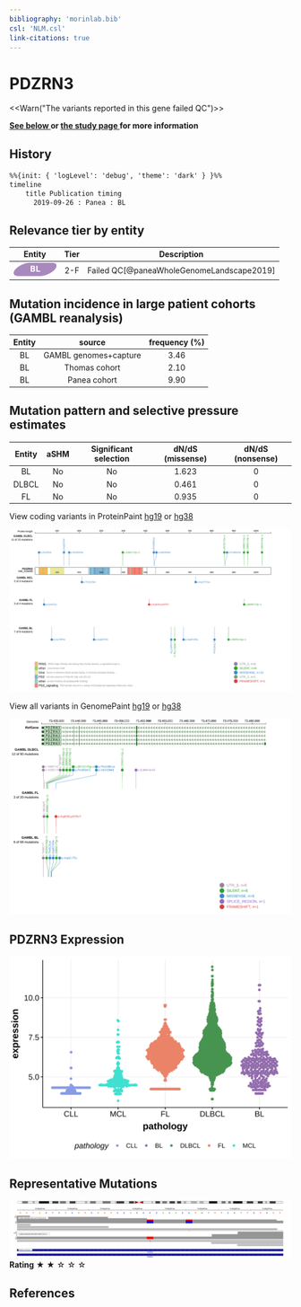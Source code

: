 ```yaml
---
bibliography: 'morinlab.bib'
csl: 'NLM.csl'
link-citations: true
---
```

# PDZRN3

<<Warn("The variants reported in this gene failed QC")>>

**[See below ](#representative-mutations) or [the study page ](papers/paneaWholeGenomeLandscape2019.md#tier-2) for more information**

## History
```mermaid
%%{init: { 'logLevel': 'debug', 'theme': 'dark' } }%%
timeline
    title Publication timing
      2019-09-26 : Panea : BL
```

## Relevance tier by entity

|Entity|Tier|Description                           |
|:------:|:----:|--------------------------------------|
|![BL](images/icons/BL_tier2.png)    |2-F   |Failed QC[@paneaWholeGenomeLandscape2019]|

## Mutation incidence in large patient cohorts (GAMBL reanalysis)

|Entity|source               |frequency (%)|
|:------:|:---------------------:|:-------------:|
|BL    |GAMBL genomes+capture|3.46         |
|BL    |Thomas cohort        |2.10         |
|BL    |Panea cohort         |9.90         |

## Mutation pattern and selective pressure estimates

|Entity|aSHM|Significant selection|dN/dS (missense)|dN/dS (nonsense)|
|:------:|:----:|:---------------------:|:----------------:|:----------------:|
|BL    |No  |No                   |1.623           |0               |
|DLBCL |No  |No                   |0.461           |0               |
|FL    |No  |No                   |0.935           |0               |




View coding variants in ProteinPaint [hg19](https://morinlab.github.io/LLMPP/GAMBL/PDZRN3_protein.html)  or [hg38](https://morinlab.github.io/LLMPP/GAMBL/PDZRN3_protein_hg38.html)

![](images/proteinpaint/PDZRN3_NM_015009.svg)

View all variants in GenomePaint [hg19](https://morinlab.github.io/LLMPP/GAMBL/PDZRN3.html)  or [hg38](https://morinlab.github.io/LLMPP/GAMBL/PDZRN3_hg38.html)

![](images/proteinpaint/PDZRN3.svg)

## PDZRN3 Expression
![](images/gene_expression/PDZRN3_by_pathology.svg)
<!-- ORIGIN: paneaWholeGenomeLandscape2019 -->
<!-- BL: paneaWholeGenomeLandscape2019 -->

## Representative Mutations

![](primary/Panea_PDZRN3_1.svg)
**Rating**
&starf; &starf; &star; &star; &star; 

## References

